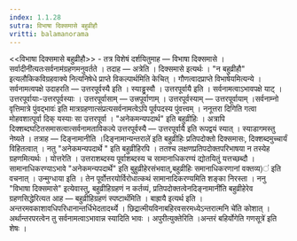```yaml
---
index: 1.1.28
sutra: विभाषा दिक्समासे बहुव्रीहौ
vritti: balamanorama
---
```


<<विभाषा दिक्समासे बहुव्रीहौ>> - तत्र विशेषं दर्शयितुमाह — विभाषा दिक्समासे ।सर्वादीनी॑त्यतःसर्वनाम॑ग्रहणमनुवर्तते । तदाह — अत्रेति । दिक्समासे इत्यर्थः । "न बहुव्रीहौ" इत्यलौकिकविग्रहवाक्ये नित्यनिषेधे प्राप्ते विकल्पार्थमिति केचित् । गौणत्वादप्राप्ते विभाषेयमित्यन्ये । सर्वनामत्वपक्षे उदाहरति — उत्तरपूर्वस्यै इति । स्याड्ढ्रस्वौ । उत्तरपूर्वायै इति । सर्वनामत्वाऽभावपक्षे याट् । उत्तरपूर्वायाः-उत्तरपूर्वस्याः । उत्तरपूर्वासाम् — उत्त्रपूर्वाणाम् । उत्तरपूर्वस्याम् — उत्तरपूर्वायाम् ।सर्वनाम्नो वृत्तिमात्रे पुंवद्भावः॑ इति मात्रग्रहणात्संप्रत्यसर्वनामत्वेऽपि पूर्वपदस्य पुंवत्त्वम् । ननूत्तरा दिगिति गत्वा मोहवशात्पूर्वा दिक् यस्याः सा उत्तरपूर्वा । "अनेकमन्यपदार्थ" इति बहुव्रीहिः । अत्रापि दिक्शब्दघटितसमासत्वात्सर्वनामताविकल्पे उत्तरपूर्वस्यै — उत्तरपूर्वायै इति रूपद्वयं स्यात् । स्याडागमस्तु नेष्यते । तत्राह — दिङ्नामानीति ।दिङ्नामान्यन्तराले॑ इति बहुव्रीहिः प्रतिपदोक्तो दिक्समासः, दिक्शब्दमुच्चार्यं विहितत्वात् । नतु "अनेकमन्यपदार्थे " इति बहुव्रीहिरपि । ततश्च लक्षणप्रतिपदोक्तपरिभाषया न तस्येह ग्रहणमित्यर्थः । योत्तरेति । उत्तराशब्दस्य पूर्वाशब्दस्य च सामानाधिकरण्यं द्योतयितुं यत्तच्छब्दौ । सामानाधिकरण्याऽभावे "अनेकमन्यपदार्थे" इति बुहुव्रीहेरसंभवात्,बहुव्रीहिः समानाधिकरणानां वक्तव्य)॑ इति वचनात् । उन्मुग्धाया इति । तेन पूर्वोत्तरयोर्विरोधात्कथं सामानादिकरण्यमिति शङ्का निरस्ता । ननु "विभाषा दिक्समासे" इत्येवास्तु, बहुव्रीहिग्रहणं न कर्तव्यं, प्रतिपदोक्तत्वेनदिङ्नामानी॑ति बहुव्रीहेरेव ग्रहणसिद्धेरित्यत आह — बहुव्रीहिग्रहणं स्पष्टार्थंमिति । बाह्रायै इत्यर्थ इति ।अन्तरमवकाशावधिपरिधानान्तर्धिभेदतादर्थ्ये । छिद्रात्मीयविनाबहिरवसरमध्येऽन्तरात्मनि चे॑ति कोशात् । अर्थान्तरपरत्वेन तु सर्वनामत्वाऽभावान्न स्यादिति भावः । अपुरीत्युक्तेरिति ।अन्तरं बहिर्योगेति गणसूत्रे॑ इति शेषः ।